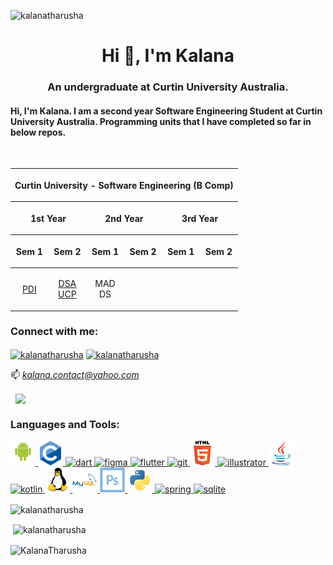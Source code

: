 <p align="left"> <img src="https://komarev.com/ghpvc/?username=kalanatharusha&label=Profile%20views&color=0e75b6&style=flat" alt="kalanatharusha" /> </p>

<h1 align="center">Hi 👋, I'm Kalana</h1>
<h3 align="center">An undergraduate at Curtin University Australia.</h3>
<p><H4>Hi, I'm Kalana. I am a second year Software Engineering Student at Curtin University Australia. Programming units that I have completed so far in below repos.</H4></p>

&nbsp;

<table>
    <thead>
        <th colspan=6><p align="center">Curtin University - Software Engineering (B Comp)</p></th>
    </thead>
    <thead>
        <th colspan=2><p align="center">1st Year</p></th>
        <th colspan=2><p align="center">2nd Year</p></th>
        <th colspan=2><p align="center">3rd Year</p></th>
    </thead>
    <thead>
        <th><p align="center">Sem 1</p></th>
        <th><p align="center">Sem 2</p></th>
        <th><p align="center">Sem 1</p></th>
        <th><p align="center">Sem 2</p></th>
        <th><p align="center">Sem 1</p></th>
        <th><p align="center">Sem 2</p></th>
    </thead>
    <tbody>
        <tr>
            <td><p align="center"><a href=[PDI]>PDI</a></p></td>
            <td><p align="center"><a href=[DSA]>DSA</a><br> <a href=[UCP]>UCP</a></p></td>
            <td><p align="center">MAD<br> DS<p align="center"></td>
        </tr>
    </tbody>
    
</table>

[PDI]: https://github.com/KalanaTharusha/COMP1007.git
[DSA]: https://github.com/KalanaTharusha/COMP1002.git
[UCP]: https://github.com/KalanaTharusha/COMP1000.git

<h3 align="left">Connect with me:</h3>
<p align="left">
<a href="https://twitter.com/kalanatharusha" target="blank"><img align="center" src="https://raw.githubusercontent.com/rahuldkjain/github-profile-readme-generator/master/src/images/icons/Social/twitter.svg" alt="kalanatharusha" height="30" width="40" /></a>
<a href="https://linkedin.com/in/kalana-tharusha" target="blank"><img align="center" src="https://raw.githubusercontent.com/rahuldkjain/github-profile-readme-generator/master/src/images/icons/Social/linked-in-alt.svg" alt="kalanatharusha" height="30" width="40" /></a>
</p>

📫 *kalana.contact@yahoo.com*

 &nbsp;
 <image align="center" width="100" src="https://media.giphy.com/media/fAcQ7d1Hnx2XlY6SMe/giphy.gif">

<h3 align="left">Languages and Tools:</h3>
<p align="left"> <a href="https://developer.android.com" target="_blank" rel="noreferrer"> <img src="https://raw.githubusercontent.com/devicons/devicon/master/icons/android/android-original-wordmark.svg" alt="android" width="40" height="40"/> </a> <a href="https://www.cprogramming.com/" target="_blank" rel="noreferrer"> <img src="https://raw.githubusercontent.com/devicons/devicon/master/icons/c/c-original.svg" alt="c" width="40" height="40"/> </a> <a href="https://dart.dev" target="_blank" rel="noreferrer"> <img src="https://www.vectorlogo.zone/logos/dartlang/dartlang-icon.svg" alt="dart" width="40" height="40"/> </a> <a href="https://www.figma.com/" target="_blank" rel="noreferrer"> <img src="https://www.vectorlogo.zone/logos/figma/figma-icon.svg" alt="figma" width="40" height="40"/> </a> <a href="https://flutter.dev" target="_blank" rel="noreferrer"> <img src="https://www.vectorlogo.zone/logos/flutterio/flutterio-icon.svg" alt="flutter" width="40" height="40"/> </a> <a href="https://git-scm.com/" target="_blank" rel="noreferrer"> <img src="https://www.vectorlogo.zone/logos/git-scm/git-scm-icon.svg" alt="git" width="40" height="40"/> </a> <a href="https://www.w3.org/html/" target="_blank" rel="noreferrer"> <img src="https://raw.githubusercontent.com/devicons/devicon/master/icons/html5/html5-original-wordmark.svg" alt="html5" width="40" height="40"/> </a> <a href="https://www.adobe.com/in/products/illustrator.html" target="_blank" rel="noreferrer"> <img src="https://www.vectorlogo.zone/logos/adobe_illustrator/adobe_illustrator-icon.svg" alt="illustrator" width="40" height="40"/> </a> <a href="https://www.java.com" target="_blank" rel="noreferrer"> <img src="https://raw.githubusercontent.com/devicons/devicon/master/icons/java/java-original.svg" alt="java" width="40" height="40"/> </a> <a href="https://kotlinlang.org" target="_blank" rel="noreferrer"> <img src="https://www.vectorlogo.zone/logos/kotlinlang/kotlinlang-icon.svg" alt="kotlin" width="40" height="40"/> </a> <a href="https://www.linux.org/" target="_blank" rel="noreferrer"> <img src="https://raw.githubusercontent.com/devicons/devicon/master/icons/linux/linux-original.svg" alt="linux" width="40" height="40"/> </a> <a href="https://www.mysql.com/" target="_blank" rel="noreferrer"> <img src="https://raw.githubusercontent.com/devicons/devicon/master/icons/mysql/mysql-original-wordmark.svg" alt="mysql" width="40" height="40"/> </a> <a href="https://www.photoshop.com/en" target="_blank" rel="noreferrer"> <img src="https://raw.githubusercontent.com/devicons/devicon/master/icons/photoshop/photoshop-line.svg" alt="photoshop" width="40" height="40"/> </a> <a href="https://www.python.org" target="_blank" rel="noreferrer"> <img src="https://raw.githubusercontent.com/devicons/devicon/master/icons/python/python-original.svg" alt="python" width="40" height="40"/> </a> <a href="https://spring.io/" target="_blank" rel="noreferrer"> <img src="https://www.vectorlogo.zone/logos/springio/springio-icon.svg" alt="spring" width="40" height="40"/> </a> <a href="https://www.sqlite.org/" target="_blank" rel="noreferrer"> <img src="https://www.vectorlogo.zone/logos/sqlite/sqlite-icon.svg" alt="sqlite" width="40" height="40"/> </a> </p>

<p><img align="center" src="https://github-readme-stats.vercel.app/api/top-langs?username=KalanaTharusha&show_icons=true&locale=en&layout=compact" alt="kalanatharusha" /></p>

<p>&nbsp;<img align="center" src="https://github-readme-stats.vercel.app/api?username=kalanatharusha&show_icons=true&locale=en" alt="kalanatharusha" /></p>

<p><img align="center" src="https://github-readme-streak-stats.herokuapp.com/?user=kalanatharusha&" alt="KalanaTharusha" /></p>
